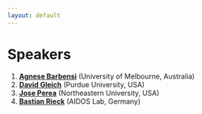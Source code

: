 ```yaml
---
layout: default
---
```





# Speakers 

1. [**Agnese Barbensi**](https://sites.google.com/view/agnesebarbensi/home) (University of Melbourne, Australia)
2. [**David Gleich**](https://www.cs.purdue.edu/homes/dgleich/) (Purdue University, USA)
3.  [**Jose Perea**](https://www.joperea.com/) (Northeastern University, USA) 
4.  [**Bastian Rieck**](https://bastian.rieck.me/) (AIDOS Lab, Germany)








